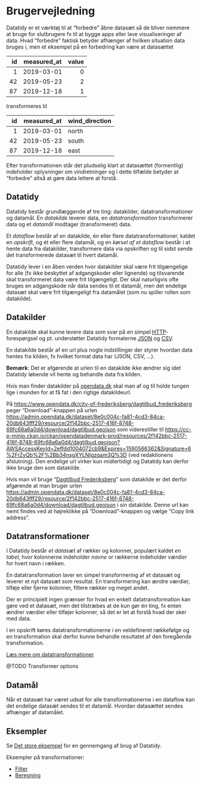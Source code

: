 # Brugervejledning

Datatidy er et værktøj til at “forbedre” åbne datasæt så de bliver nemmere at
bruge for slutbrugere fx til at bygge apps eller lave visualiseringer af
data. Hvad “forbedre” faktisk betyder afhænger af hvilken situation data bruges
i, men et eksempel på en forbedring kan være at datasættet

| id | measured_at | value |
|---:|-------------|------:|
|  1 | 2019-03-01  |     0 |
| 42 | 2019-05-23  |     2 |
| 87 | 2019-12-18  |     1 |

transformeres til

| id | measured_at | wind_direction |
|---:|-------------|----------------|
|  1 | 2019-03-01  | north          |
| 42 | 2019-05-23  | south          |
| 87 | 2019-12-18  | east           |

Efter transformationen står det pludselig klart at datasættet (formentlig)
indeholder oplysninger om vindretninger og i dette tilfælde betyder at
“forbedre” altså at gøre data lettere at forstå.

## Datatidy

Datatidy består grundlæggende af tre ting: datakilder, datatransformationer og
datamål. En *datakilde* leverer data, en *datatransformation* transformerer data
og et *datamål* modtager (transformeret) data.

Et *dataflow* består af en datakilde, én eller flere datatransformationer,
kaldet en *opskrift*, og ét eller flere datamål, og en *kørsel af et dataflow*
består i at hente data fra datakilder, transformere data via opskriften og til
sidst sende det transformerede datasæt til hvert datamål.

Datatidy lever i en åben verden hvor datakilder skal være frit tilgængelige for
alle (fx ikke beskyttet af adgangskoder eller lignende) og tilsvarende skal
transformeret data være frit tilgængeligt. Der skal naturligvis ofte bruges en
adgangskode når data sendes til et datamål, men det endelige datasæt skal være
frit tilgængeligt fra datamålet (som nu spiller rollen som datakilde).

## Datakilder

En datakilde skal kunne levere data som svar på en simpel
[HTTP](https://da.wikipedia.org/wiki/HTTP)-forespørgsel og pt. understøtter
Datatidy formaterne [JSON](https://en.wikipedia.org/wiki/JSON) og
[CSV](https://en.wikipedia.org/wiki/Comma-separated_values).

En datakilde består af en url plus nogle indstillinger der styrer hvordan data
hentes fra kilden, fx hvilket format data har (JSON, CSV, …).

**Bemærk**: Det er afgørende at urlen til en datakilde ikke ændrer sig idet
Datatidy løbende vil hente og behandle data fra kilden.

Hvis man finder datakilder på [opendata.dk](https://www.opendata.dk/) skal man
af og til holde tungen lige i munden for at få fat i den rigtige datakildeurl.

På https://www.opendata.dk/city-of-frederiksberg/dagtilbud_frederiksberg peger
“Download”-knappen på urlen
https://admin.opendata.dk/dataset/8e0c004c-fa81-4cd3-84ca-20db643fff29/resource/2f142bbc-2517-416f-8748-69fc68a6a0d4/download/dagtilbud.geojson
som viderestiller til
https://cc-p-minio.ckan.io/ckan/opendatadenmark-prod/resources/2f142bbc-2517-416f-8748-69fc68a6a0d4/dagtilbud.geojson?AWSAccessKeyId=2effdd1004072cb9&Expires=1590566362&Signature=6%2FrZvQb%2F%2Bb34nsgXYLNIgzqam3Q%3D
(ved redaktionens afslutning). Den endelige url virker kun midlertidigt og
Datatidy kan derfor ikke bruge den som datakilde.

Hvis man vil bruge “[Dagtilbud
Frederiksberg](https://www.opendata.dk/city-of-frederiksberg/dagtilbud_frederiksberg)”
som datakilde er det derfor afgørende at man bruger urlen
https://admin.opendata.dk/dataset/8e0c004c-fa81-4cd3-84ca-20db643fff29/resource/2f142bbc-2517-416f-8748-69fc68a6a0d4/download/dagtilbud.geojson
i sin datakilde. Denne url kan nemt findes ved at højreklikke på
“Download”-knappen og vælge “Copy link address”.


## Datatransformationer

I Datatidy består *et datasæt* af rækker og kolonner, populært kaldet *en
tabel*, hvor kolonnerne indeholder *navne* or rækkerne indeholder *værdier* for
hvert navn i rækken.

En datatransformation laver en simpel transformering af et datasæt og leverer et
nyt datasæt som resultat. En transformering kan ændre værdier, tilføje eller
fjerne kolonner, filtere rækker og meget andet.

Der er principielt ingen grænser for hvad en enkelt datatransformation kan gøre
ved et datasæt, men det tilstræbes at de kun gør én ting, fx enten ændrer
værdier eller tilføjer kolonner, så det er let at forstå hvad der sker med data.

I en opskrift køres datatransformationerne i en veldefineret rækkefølge og en
transformation skal derfor kunne behandle resultatet af den foregående
transformation.

[Læs mere om datatransformationer](data-transforms.md)

@TODO Transformer options

## Datamål

Når et datasæt har været udsat for alle transformationerne i en dataflow kan det
endelige datasæt sendes til et datamål. Hvordan datasættet sendes afhænger af datamålet.

## Eksempler

Se [Det store eksempel](TUTORIAL.md) for en gennemgang af brug af Datatidy.

Eksempler på transformationer:

* [Filter](examples/filter.md)
* [Beregning](examples/calculation.md)
